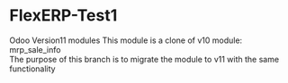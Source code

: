 # FlexERP-Test1
Odoo Version11 modules
This module is a clone of v10 module: 	mrp_sale_info  
The purpose of this branch is to migrate the module to v11 with the same functionality
